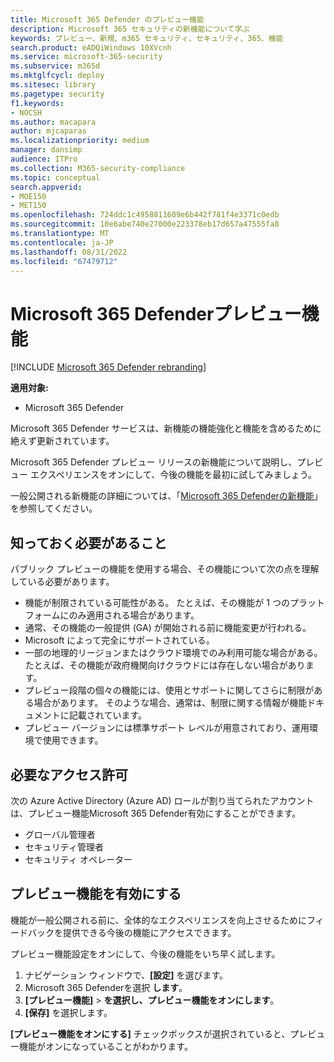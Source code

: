 ```yaml
---
title: Microsoft 365 Defender のプレビュー機能
description: Microsoft 365 セキュリティの新機能について学ぶ
keywords: プレビュー、新規、m365 セキュリティ、セキュリティ、365、機能
search.product: eADQiWindows 10XVcnh
ms.service: microsoft-365-security
ms.subservice: m365d
ms.mktglfcycl: deploy
ms.sitesec: library
ms.pagetype: security
f1.keywords:
- NOCSH
ms.author: macapara
author: mjcaparas
ms.localizationpriority: medium
manager: dansimp
audience: ITPro
ms.collection: M365-security-compliance
ms.topic: conceptual
search.appverid:
- MOE150
- MET150
ms.openlocfilehash: 724ddc1c4958811609e6b442f781f4e3371c0edb
ms.sourcegitcommit: 10e6abe740e27000e223378eb17d657a47555fa8
ms.translationtype: MT
ms.contentlocale: ja-JP
ms.lasthandoff: 08/31/2022
ms.locfileid: "67479712"
---
```

# <a name="microsoft-365-defender-preview-features"></a>Microsoft 365 Defenderプレビュー機能

[!INCLUDE [Microsoft 365 Defender rebranding](../includes/microsoft-defender.md)]

**適用対象:**
- Microsoft 365 Defender

Microsoft 365 Defender サービスは、新機能の機能強化と機能を含めるために絶えず更新されています。

Microsoft 365 Defender プレビュー リリースの新機能について説明し、プレビュー エクスペリエンスをオンにして、今後の機能を最初に試してみましょう。

一般公開される新機能の詳細については、「[Microsoft 365 Defenderの新機能](whats-new.md)」を参照してください。

 ## <a name="what-you-need-to-know"></a>知っておく必要があること

パブリック プレビューの機能を使用する場合、その機能について次の点を理解している必要があります。

- 機能が制限されている可能性がある。 たとえば、その機能が 1 つのプラットフォームにのみ適用される場合があります。
- 通常、その機能の一般提供 (GA) が開始される前に機能変更が行われる。
- Microsoft によって完全にサポートされている。
- 一部の地理的リージョンまたはクラウド環境でのみ利用可能な場合がある。 たとえば、その機能が政府機関向けクラウドには存在しない場合があります。
- プレビュー段階の個々の機能には、使用とサポートに関してさらに制限がある場合があります。 そのような場合、通常は、制限に関する情報が機能ドキュメントに記載されています。
- プレビュー バージョンには標準サポート レベルが用意されており、運用環境で使用できます。 



## <a name="required-permissions"></a>必要なアクセス許可

次の Azure Active Directory (Azure AD) ロールが割り当てられたアカウントは、プレビュー機能Microsoft 365 Defender有効にすることができます。

- グローバル管理者
- セキュリティ管理者
- セキュリティ オペレーター

## <a name="turn-on-preview-features"></a>プレビュー機能を有効にする

機能が一般公開される前に、全体的なエクスペリエンスを向上させるためにフィードバックを提供できる今後の機能にアクセスできます。

プレビュー機能設定をオンにして、今後の機能をいち早く試します。

1. ナビゲーション ウィンドウで、**[設定]** を選びます。
2. Microsoft 365 Defenderを選択 **します**。
3. **[プレビュー機能]** > **を選択し、プレビュー機能をオンにします**。 
4. **[保存]** を選択します。

**[プレビュー機能をオンにする]** チェックボックスが選択されていると、プレビュー機能がオンになっていることがわかります。 





